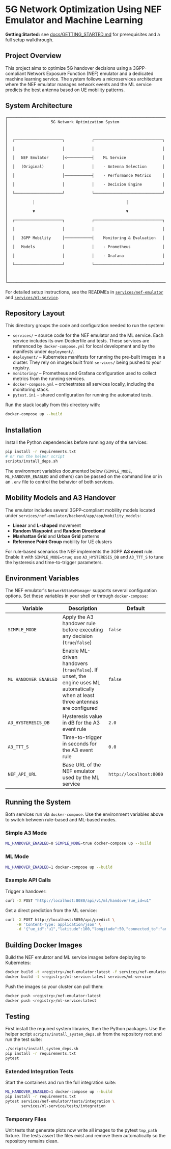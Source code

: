 # 5G Network Optimization Using NEF Emulator and Machine Learning
**Getting Started:** see [docs/GETTING_STARTED.md](docs/GETTING_STARTED.md) for prerequisites and a full setup walkthrough.


## Project Overview
This project aims to optimize 5G handover decisions using a 3GPP-compliant Network Exposure Function (NEF) emulator and a dedicated machine learning service. The system follows a microservices architecture where the NEF emulator manages network events and the ML service predicts the best antenna based on UE mobility patterns.

## System Architecture
```
┌─────────────────────────────────────────────────────────────────────────┐
│                   5G Network Optimization System                        │
│                                                                         │
│  ┌─────────────────────┐            ┌──────────────────────────────┐    │
│  │                     │            │                              │    │
│  │   NEF Emulator      │<───────────┤    ML Service                │    │
│  │   (Original)        │            │    - Antenna Selection       │    │
│  │                     │────────────┤    - Performance Metrics     │    │
│  │                     │            │    - Decision Engine         │    │
│  └─────────────────────┘            └──────────────────────────────┘    │
│           │                                        │                    │
│           ▼                                        ▼                    │
│  ┌─────────────────────┐            ┌──────────────────────────────┐    │
│  │                     │            │                              │    │
│  │   3GPP Mobility     │────────────┤    Monitoring & Evaluation   │    │
│  │   Models            │            │    - Prometheus              │    │
│  │                     │            │    - Grafana                 │    │
│  └─────────────────────┘            └──────────────────────────────┘    │
│                                                                         │
└─────────────────────────────────────────────────────────────────────────┘
```
For detailed setup instructions, see the READMEs in [`services/nef-emulator`](services/nef-emulator/README.md) and [`services/ml-service`](services/ml-service/README.md).

## Repository Layout

This directory groups the code and configuration needed to run the system:

- `services/` – source code for the NEF emulator and the ML service. Each
  service includes its own Dockerfile and tests. These services are referenced by
  `docker-compose.yml` for local development and by the manifests under
  `deployment/`.
- `deployment/` – Kubernetes manifests for running the pre-built images in a
  cluster. They rely on images built from `services/` being pushed to your
  registry.
- `monitoring/` – Prometheus and Grafana configuration used to collect metrics
  from the running services.
- `docker-compose.yml` – orchestrates all services locally, including the
  monitoring stack.
- `pytest.ini` – shared configuration for running the automated tests.

Run the stack locally from this directory with:

```bash
docker-compose up --build
```

## Installation
Install the Python dependencies before running any of the services:

```bash
pip install -r requirements.txt
# or run the helper script
scripts/install_deps.sh
```

The environment variables documented below (`SIMPLE_MODE`, `ML_HANDOVER_ENABLED`
and others) can be passed on the command line or in an `.env` file to control
the behavior of both services.


## Mobility Models and A3 Handover
The emulator includes several 3GPP-compliant mobility models located under
`services/nef-emulator/backend/app/app/mobility_models`:

- **Linear** and **L‑shaped** movement
- **Random Waypoint** and **Random Directional**
- **Manhattan Grid** and **Urban Grid** patterns
- **Reference Point Group** mobility for UE clusters

For rule-based scenarios the NEF implements the 3GPP **A3 event** rule. Enable
it with `SIMPLE_MODE=true`; use `A3_HYSTERESIS_DB` and `A3_TTT_S` to tune the
hysteresis and time-to-trigger parameters.

## Environment Variables
The NEF emulator's `NetworkStateManager` supports several configuration options. Set these variables in your shell or through `docker-compose`:

| Variable | Description | Default |
|----------|-------------|---------|
| `SIMPLE_MODE` | Apply the A3 handover rule before executing any decision (`true`/`false`) | `false` |
| `ML_HANDOVER_ENABLED` | Enable ML-driven handovers (`true`/`false`). If unset, the engine uses ML automatically when at least three antennas are configured | `false` |
| `A3_HYSTERESIS_DB` | Hysteresis value in dB for the A3 event rule | `2.0` |
| `A3_TTT_S` | Time-to-trigger in seconds for the A3 event rule | `0.0` |
| `NEF_API_URL` | Base URL of the NEF emulator used by the ML service | `http://localhost:8080` |

## Running the System
Both services run via `docker-compose`. Use the environment variables above to switch between rule-based and ML-based modes.

### Simple A3 Mode
```bash
ML_HANDOVER_ENABLED=0 SIMPLE_MODE=true docker-compose up --build
```

### ML Mode
```bash
ML_HANDOVER_ENABLED=1 docker-compose up --build
```

### Example API Calls
Trigger a handover:
```bash
curl -X POST "http://localhost:8080/api/v1/ml/handover?ue_id=u1"
```

Get a direct prediction from the ML service:
```bash
curl -X POST http://localhost:5050/api/predict \
     -H 'Content-Type: application/json' \
     -d '{"ue_id":"u1","latitude":100,"longitude":50,"connected_to":"antenna_1","rf_metrics":{"antenna_1":{"rsrp":-80,"sinr":15},"antenna_2":{"rsrp":-90,"sinr":10}}}'
```

## Building Docker Images

Build the NEF emulator and ML service images before deploying to Kubernetes:

```bash
docker build -t <registry>/nef-emulator:latest -f services/nef-emulator/backend/Dockerfile.backend services/nef-emulator
docker build -t <registry>/ml-service:latest services/ml-service
```

Push the images so your cluster can pull them:

```bash
docker push <registry>/nef-emulator:latest
docker push <registry>/ml-service:latest
```

## Testing
First install the required system libraries, then the Python packages. Use the helper script `scripts/install_system_deps.sh` from the repository root and run the test suite:
```bash
./scripts/install_system_deps.sh
pip install -r requirements.txt
pytest
```

### Extended Integration Tests
Start the containers and run the full integration suite:
```bash
ML_HANDOVER_ENABLED=1 docker-compose up --build
pip install -r requirements.txt
pytest services/nef-emulator/tests/integration \
       services/ml-service/tests/integration
```

### Temporary Files
Unit tests that generate plots now write all images to the pytest `tmp_path`
fixture. The tests assert the files exist and remove them automatically so the
repository remains clean.
